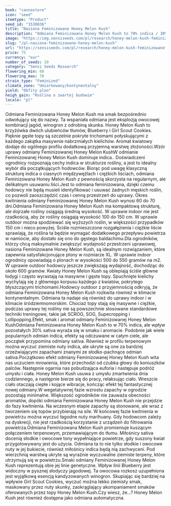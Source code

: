 ```yaml
---
book: "cannastore"
icon: "seed"
itemtype: "Product"
seed_id: "1530036"
title: "Nasiona Feminizowane Honey Melon Kush"
description: "Odmiana Feminizowana Honey Melon Kush to 70% indica / 30% sativa z plonami XL. Jagody, winogrona i skunk, słodkie aromaty. Euforyczny i relaksujący."
image: "https://img.sensiseeds.com/pl/research/honey-melon-kush-feminizowane-image.png"
slug: "/pl-nasiona-feminizowane-honey-melon-kush"
url: "https://sensiseeds.com/pl/research/honey-melon-kush-feminizowane?a_aid=cannastore"
price: 75
currency: "eur"
number_of_seeds: 10
category: "Sensi Seeds Research"
flowering_min: 60
flowering_max: 70
strain_type: "Feminized"
climate_zone: "Umiarkowany/kontynentalny"
yield: "Obfity plon"
heigh_gain: "Roślina o zwartej budowie"
locale: "pl"
---
```

Odmiana Feminizowana Honey Melon Kush ma smak bezpośrednio odwołujący się do nazwy. Ta wspaniała odmiana jest eksplozją owocowej kombinacji jagód, winogron z odrobiną skunka. Honey Melon Kush to krzyżówka dwóch ulubieńców tłumów, Blueberry i Girl Scout Cookies. Pięknie gęste topy są szczelnie pokryte trichomami połyskującymi z każdego zakątka masywnie nabrzmiałych kielichów. Aromat kwiatowy dodaje do ogólnego profilu dodatkową przyjemną warstwę złożoności.Wzór uprawy odmiany Feminizowanej Honey Melon KushW odmianie Feminizowanej Honey Melon Kush dominuje indica.. Doświadczeni ogrodnicy rozpoznają cechy indica w strukturze rośliny, a jest to idealny wybór dla początkujących hodowców. Biorąc pod uwagę klasyczną strukturę indica o ciasnych międzywęźlach i ciężkich liściach, odmiana Feminizowana Honey Melon Kush z pewnością skorzysta na regularnym, ale delikatnym usuwaniu liści.Jest to odmiana feminizowana, dzięki czemu hodowcy nie będą musieli identyfikować i usuwać żadnych męskich roślin, co pozwoli zaoszczędzić czas i cenną przestrzeń do uprawy. Okres kwitnienia odmiany Feminizowanej Honey Melon Kush wynosi 60 do 70 dni.Odmiana Feminizowana Honey Melon Kush ma kompaktową strukturę, ale dojrzałe rośliny osiągają średnią wysokość. W uprawie indoor nie jest rzadkością, aby że rośliny osiągają wysokość 100 do 150 cm. W uprawie outdoor można spodziewać się wyższych roślin, w większości przypadków 150 cm i nieco powyżej. Ściśle rozmieszczone rozgałęzienia i ciężkie liście sprawiają, że roślina ta będzie wymagać dodatkowego przepływu powietrza w namiocie, aby dostało się ono do gęstego baldachimu.Dla ogrodników, którzy chcą maksymalnie zwiększyć wydajność przestrzeni uprawowej, nasiona Feminizowane Honey Melon Kush, są idealnym rozwiązaniem, które zapewnia satysfakcjonujące plony w rozmiarze XL. W uprawie indoor ogrodnicy opowiadają o plonach w wysokości 500 do 550 gramów na m2. W uprawie outdoor hodowcy jeszcze zwiększają wydajność, dochodząc do około 600 gramów. Kwiaty Honey Melon Kush są oblepiają ściśle główne łodygi i często wyrastają na masywne i gęste topy. Spuchnięte kielichy wychylają się z głównego korpusu każdego z kwiatów, pokrytego błyszczącymi trichomami.Hodowcy outdoor z przyjemnością odkryją, że odmiana Feminizowana Honey Melon Kush rozkwita również w klimacie kontynentalnym. Odmiana ta nadaje się również do uprawy indoor i w klimacie śródziemnomorskim. Chociaż topy stają się masywne i ciężkie, podczas uprawy tej rośliny nie są powszechnie stosowane standardowe techniki treningowe, takie jak SCROG, SOG, Supecropping i Lollipopping.Efekt, smak i aromat odmiany Feminizowanej Honey Melon KushOdmiana Feminizowana Honey Melon Kush to w 70% indica, ale wpływ pozostałych 30% sativa wyraża się w smaku i aromacie. Podobnie jak wiele popularnych odmian indica, efekty są odczuwane w całym ciele, ale początek przypomina odmiany sativa. Również w profilu terpenowym można wyczuć ziemiste nuty indica, ale ukryte są one za bardziej orzeźwiającymi zapachami znanymi ze słodko-pachnące odmian sativa.Początkowo efekt odmiany Feminizowanej Honey Melon Kush wita nas uczuciem mrowienia, które przechodzi od czubka głowy do koniuszków palców. Następnie ogarnia nas pobudzająca euforia i następuje podróż umysłu i ciała. Honey Melon Kush usuwa z umysłu zmartwienia dnia codziennego, a następnie bierze się do pracy, relaksując ciało. Wreszcie ciało otaczają ciepłe i kojące wibracje, kończąc efekt tej fantastycznej nowej odmiany.W wegetatywnej fazie wzrostu zapachy w ogrodzie pozostają minimalne. Większość ogrodników nie zauważa obecności aromatów, dopóki odmiana Feminizowana Honey Melon Kush nie przejdzie do fazy kwitnienia. Na wczesnym etapie zapachy są stonowane, ale wraz z tworzeniem się topów przybierają na sile. W końcowej fazie kwitnienia w powietrzu można wyczuć łagodne nuty marihuany. Gdy hodowcom zależy na dyskrecji, nie jest rzadkością korzystanie z urządzeń do filtrowania powietrza.Odmiana Feminizowana Melon Kush promieniuje kuszącym połączeniem terpenowym, przemawiającym do tłumu. Miłośnicy sativa docenią słodkie i owocowe tony wypełniające powietrze, gdy suszony kwiat przygotowywany jest do użycia. Odmiana ta to nie tylko słodkie i owocowe nuty w jej bukiecie, również miłośnicy indica będą nią zachwyceni. Pod wierzchnią warstwą ukryte są wyraźnie wyczuwalne ziemiste terpeny, które utrzymują się w powietrzu.Smaki odmiany Feminizowanej Honey Melon Kush reprezentują obie jej linie genetyczne. Wpływ linii Blueberry jest widoczny w pysznej słodyczy jagodowej. Ta owocowa rozkosz uzupełniona jest wyjątkową esencją kandyzowanych winogron. Skupiając się bardziej na wpływie Girl Scout Cookies, wyczuć można lekko ziemisty smak, maskowany przez nuty skunky, zaokrąglający akompaniament smaków oferowanych przez topy Honey Melon Kush.Czy wiesz, że…? Honey Melon Kush jest również dostępna jako odmiana automatyczna.
